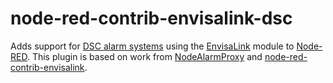 # node-red-contrib-envisalink-dsc

Adds support for [DSC alarm systems] using the [EnvisaLink] module to [Node-RED].
This plugin is based on work from [NodeAlarmProxy] and [node-red-contrib-envisalink].

[Node-RED]:           http://nodered.org/
[DSC alarm systems]:  http://www.dsc.com/
[EnvisaLink]:         http://www.eyezon.com/
[NodeAlarmProxy]:     https://github.com/entrocode/NodeAlarmProxy
[node-red-contrib-envisalink]: https://github.com/pakerfeldt/node-red-contrib-envisalink